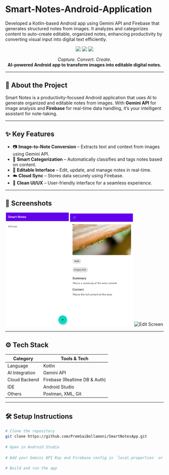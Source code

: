 # Smart-Notes-Android-Application
Developed a Kotlin-based Android app using Gemini API and Firebase that generates structured notes from images. It analyzes and categorizes content to auto-create editable, organized notes, enhancing productivity by converting visual input into digital text efficiently.
<p align="center">
  <img src="https://img.shields.io/badge/Language-Kotlin-blue?style=flat-square&logo=kotlin">
  <img src="https://img.shields.io/badge/AI-Gemini%20API-yellow?style=flat-square&logo=google">
  <img src="https://img.shields.io/badge/Backend-Firebase-orange?style=flat-square&logo=firebase">
</p>

<p align="center">
  <em>Capture. Convert. Create.</em><br>
  <strong>AI-powered Android app to transform images into editable digital notes.</strong>
</p>

---

## 🚀 About the Project

Smart Notes is a productivity-focused Android application that uses AI to generate organized and editable notes from images. With **Gemini API** for image analysis and **Firebase** for real-time data handling, it’s your intelligent assistant for note-taking.

---

## ✨ Key Features

- 📷 **Image-to-Note Conversion** – Extracts text and context from images using Gemini API.
- 🧠 **Smart Categorization** – Automatically classifies and tags notes based on content.
- 📝 **Editable Interface** – Edit, update, and manage notes in real-time.
- ☁️ **Cloud Sync** – Stores data securely using Firebase.
- 🎨 **Clean UI/UX** – User-friendly interface for a seamless experience.

---

## 📱 Screenshots

<p align="center">
  <img src="assets/screenshot1.png" width="200" alt="Home Screen"/>
  <img src="assets/screenshot2.png" width="200" alt="Note View"/>
  <img src="assets/screenshot3.png" width="200" alt="Edit Screen"/>
</p>

---

## ⚙️ Tech Stack

| Category        | Tools & Tech                         |
|----------------|--------------------------------------|
| Language        | Kotlin                               |
| AI Integration  | Gemini API                           |
| Cloud Backend   | Firebase (Realtime DB & Auth)        |
| IDE             | Android Studio                       |
| Others          | Postman, XML, Git                    |

---

## 🛠️ Setup Instructions

```bash
# Clone the repository
git clone https://github.com/PremSaiBollamoni/SmartNotesApp.git

# Open in Android Studio

# Add your Gemini API Key and Firebase config in `local.properties` or `google-services.json`

# Build and run the app
